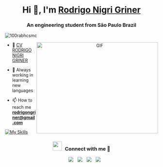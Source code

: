 <h1 align="center">Hi 👋, I'm <a href="https://github.com/rodrigonigri" target="blank">
Rodrigo Nigri Griner</a></h1>
<h3 align="center">An engineering student from São Paulo Brazil</h3>

<p align="left"> <img src="https://komarev.com/ghpvc/?username=rodrigonigri&label=Profile%20views&color=0e75b6&style=flat" alt="100rabhcsmc" /> </p>

<a target="_blank" align="center">
  <img align="right" top="500" height="300" width="400" alt="GIF" src="https://media.giphy.com/media/SWoSkN6DxTszqIKEqv/giphy.gif">
</a>

- 📄 <a href="https://drive.google.com/file/d/1AJp_tCKgZpFcMM9Pzc45edVCEMhrJk8T/view?usp=sharing" target="blank">CV RODRIGO NIGRI GRINER</a> 

- 🔭 Always working in learning new languages

- 📫 How to reach me **rodrigongriner@gmail.com**


[![My Skills](https://skillicons.dev/icons?i=py,react,js,html,css,c,cpp,cs,django,docker,eclipse,fastapi,git,java,linux,mysql,nodejs)](https://skillicons.dev)

<h3 align="center" > <img src="https://media.giphy.com/media/iY8CRBdQXODJSCERIr/giphy.gif" width="30" height="30" style="margin-right: 10px;">Connect with me 🤝 </h3>

<p align="center">

 <div align="center"  class="icons-social" style="margin-left: 10px;">
        <a style="margin-left: 10px;"  target="_blank" href="https://www.linkedin.com/in/rodrigo-griner">
			<img src="https://img.icons8.com/doodle/40/000000/linkedin--v2.png"></a>
        <a style="margin-left: 10px;" target="_blank" href="https://github.com/rodrigonigri">
		  <img src="https://img.icons8.com/doodle/40/000000/github--v1.png"></a>
        <a style="margin-left: 10px;" target="_blank" href="https://instagram.com/ronigriner_">
			<img src="https://img.icons8.com/doodle/40/000000/instagram-new--v2.png"></a>
		<a style="margin-left: 10px;" target="_blank" href="https://twitter.com/GrinerNigri">
			<img src="https://img.icons8.com/doodle/1x/twitter-squared--v2.png" ></a>
      </div>

</p>
